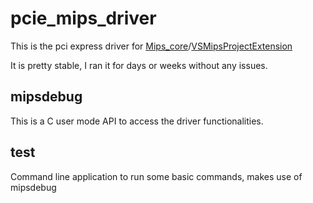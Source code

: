 # pcie_mips_driver
This is the pci express driver for [Mips_core](https://github.com/jobmarley/MIPS_core)/[VSMipsProjectExtension](https://github.com/jobmarley/VSMipsProjectExtension)

It is pretty stable, I ran it for days or weeks without any issues.

## mipsdebug
This is a C user mode API to access the driver functionalities.

## test
Command line application to run some basic commands, makes use of mipsdebug
